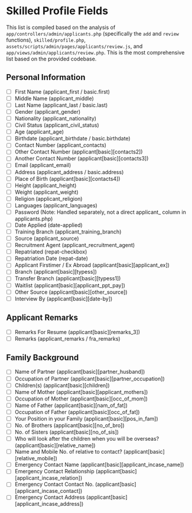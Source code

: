 # Skilled Profile Fields

This list is compiled based on the analysis of `app/controllers/admin/applicants.php` (specifically the `add` and `review` functions), `skilled/profile.php`, `assets/scripts/admin/pages/applicants/review.js`, and `app/views/admin/applicants/review.php`. This is the most comprehensive list based on the provided codebase.

## Personal Information
- [ ] First Name (applicant_first / basic.first)
- [ ] Middle Name (applicant_middle)
- [ ] Last Name (applicant_last / basic.last)
- [ ] Gender (applicant_gender)
- [ ] Nationality (applicant_nationality)
- [ ] Civil Status (applicant_civil_status)
- [ ] Age (applicant_age)
- [ ] Birthdate (applicant_birthdate / basic.birthdate)
- [ ] Contact Number (applicant_contacts)
- [ ] Other Contact Number (applicant[basic][contacts2])
- [ ] Another Contact Number (applicant[basic][contacts3])
- [ ] Email (applicant_email)
- [ ] Address (applicant_address / basic.address)
- [ ] Place of Birth (applicant[basic][contacts4])
- [ ] Height (applicant_height)
- [ ] Weight (applicant_weight)
- [ ] Religion (applicant_religion)
- [ ] Languages (applicant_languages)
- [ ] Password (Note: Handled separately, not a direct applicant_ column in applicants.php)
- [ ] Date Applied (date-applied)
- [ ] Training Branch (applicant_training_branch)
- [ ] Source (applicant_source)
- [ ] Recruitment Agent (applicant_recruitment_agent)
- [ ] Repatriated (repat-checkbox)
- [ ] Repatriation Date (repat-date)
- [ ] Applicant Firstimer / Ex Abroad (applicant[basic][applicant_ex])
- [ ] Branch (applicant[basic][typess])
- [ ] Transfer Branch (applicant[basic][typess1])
- [ ] Waitlist (applicant[basic][applicant_ppt_pay])
- [ ] Other Source (applicant[basic][other_source])
- [ ] Interview By (applicant[basic][date-by])

## Applicant Remarks
- [ ] Remarks For Resume (applicant[basic][remarks_3])
- [ ] Remarks (applicant_remarks / fra_remarks)

## Family Background
- [ ] Name of Partner (applicant[basic][partner_husband])
- [ ] Occupation of Partner (applicant[basic][partner_occupation])
- [ ] Children(s) (applicant[basic][children])
- [ ] Name of Mother (applicant[basic][applicant_mothers])
- [ ] Occupation of Mother (applicant[basic][occ_of_mom])
- [ ] Name of Father (applicant[basic][nam_of_fat])
- [ ] Occupation of Father (applicant[basic][occ_of_fat])
- [ ] Your Position in your Family (applicant[basic][pos_in_fam])
- [ ] No. of Brothers (applicant[basic][no_of_bro])
- [ ] No. of Sisters (applicant[basic][no_of_sis])
- [ ] Who will look after the children when you will be overseas? (applicant[basic][relative_name])
- [ ] Name and Mobile No. of relative to contact? (applicant[basic][relative_mobile])
- [ ] Emergency Contact Name (applicant[basic][applicant_incase_name])
- [ ] Emergency Contact Relationship (applicant[basic][applicant_incase_relation])
- [ ] Emergency Contact Contact No. (applicant[basic][applicant_incase_contact])
- [ ] Emergency Contact Address (applicant[basic][applicant_incase_address])